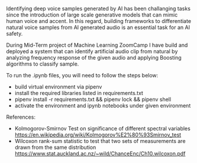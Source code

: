 Identifying deep voice samples generated by AI has been challanging tasks since the introduction of large scale generative models that can mimic human voice and accent. In this regard, building frameworks to differentiate natural voice samples from AI generated audio is an essential task for an AI safety.

During Mid-Term project of Machine Learning ZoomCamp I have build and deployed a system that can identify artificial audio clip from natural by analyzing frequency response of the given audio and applying Boosting algorithms to classify sample.

To run the .ipynb files, you will need to follow the steps below:
- build virtual environment via pipenv
- install the required libraries listed in requirements.txt
- pipenv install -r requirements.txt && pipenv lock && pipenv shell
- activate the environment and ipynb notebooks under given environment


References:
- Kolmogorov-Smirnov Test on significance of different spectral variables https://en.wikipedia.org/wiki/Kolmogorov%E2%80%93Smirnov_test
- Wilcoxon rank-sum statistic to test that two sets of measurements are drawn from the same distribution https://www.stat.auckland.ac.nz/~wild/ChanceEnc/Ch10.wilcoxon.pdf

